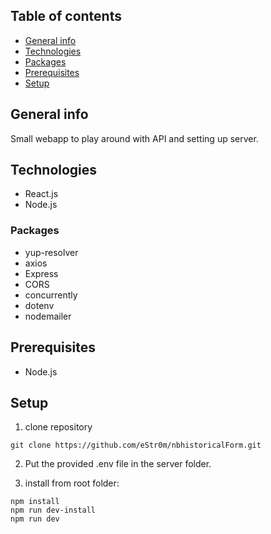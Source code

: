 ## Table of contents
* [General info](#general-info)
* [Technologies](#technologies)
* [Packages](#packages)
* [Prerequisites](#prerequisites)
* [Setup](#setup)

## General info
Small webapp to play around with API and setting up server.


## Technologies
* React.js
* Node.js

### Packages
* yup-resolver
* axios
* Express
* CORS
* concurrently
* dotenv
* nodemailer

## Prerequisites
* Node.js

## Setup
1. clone repository
```shell
git clone https://github.com/eStr0m/nbhistoricalForm.git
```

2. Put the provided .env file in the server folder.

3. install from root folder:
```shell
npm install
npm run dev-install
npm run dev
```

